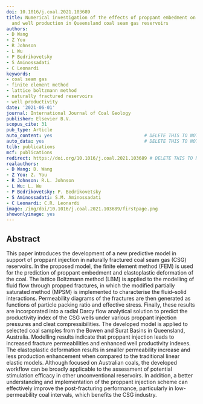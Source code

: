 ```yaml
---
doi: 10.1016/j.coal.2021.103689
title: Numerical investigation of the effects of proppant embedment on fracture permeability
  and well production in Queensland coal seam gas reservoirs
authors:
- D Wang
- Z You
- R Johnson
- L Wu
- P Bedrikovetsky
- S Aminossadati
- C Leonardi
keywords:
- coal seam gas
- finite element method
- lattice boltzmann method
- naturally fractured reservoirs
- well productivity
date: '2021-06-01'
journal: International Journal of Coal Geology
publisher: Elsevier B.V.
scopus_cite: 31
pub_type: Article
auto_content: yes                                  # DELETE THIS TO NOT AUTO GENERATE CONTENT
auto_data: yes                                     # DELETE THIS TO NOT AUTO GENERATE METADATA
tclb: publications
mcf: publications
redirect: https://doi.org/10.1016/j.coal.2021.103689 # DELETE THIS TO NOT REDIRECT
realauthors:
- D Wang: D. Wang
- Z You: Z. You
- R Johnson: R.L. Johnson
- L Wu: L. Wu
- P Bedrikovetsky: P. Bedrikovetsky
- S Aminossadati: S.M. Aminossadati
- C Leonardi: C.R. Leonardi
image: /img/doi/10.1016/j.coal.2021.103689/firstpage.png
showonlyimage: yes
---
```



## Abstract
This paper introduces the development of a new predictive model in support of proppant injection in naturally fractured coal seam gas (CSG) reservoirs. In the proposed model, the finite element method (FEM) is used for the prediction of proppant embedment and elastoplastic deformation of the coal. The lattice Boltzmann method (LBM) is applied to the modelling of fluid flow through propped fractures, in which the modified partially saturated method (MPSM) is implemented to characterise the fluid–solid interactions. Permeability diagrams of the fractures are then generated as functions of particle packing ratio and effective stress. Finally, these results are incorporated into a radial Darcy flow analytical solution to predict the productivity index of the CSG wells under various proppant injection pressures and cleat compressibilities. The developed model is applied to selected coal samples from the Bowen and Surat Basins in Queensland, Australia. Modelling results indicate that proppant injection leads to increased fracture permeabilities and enhanced well productivity indexes. The elastoplastic deformation results in smaller permeability increase and less production enhancement when compared to the traditional linear elastic models. Although focused on Australian coals, the developed workflow can be broadly applicable to the assessment of potential stimulation efficacy in other unconventional reservoirs. In addition, a better understanding and implementation of the proppant injection scheme can effectively improve the post-fracturing performance, particularly in low-permeability coal intervals, which benefits the CSG industry.

